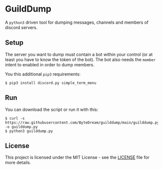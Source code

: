 # GuildDump

A `python3` driven tool for dumping messages, channels and members of discord servers.

## Setup

The server you want to dump must contain a bot within your control (or at least you have to know the token of the bot).
The bot also needs the `member` intent to enabled in order to dump members.

You this additional `pip3` requirements:
```shell
$ pip3 install discord.py simple_term_menu
```

## Run

You can download the script or run it with this:
```shell
$ curl -s https://raw.githubusercontent.com/ByteDream/guilddump/main/guilddump.py -o guilddump.py
$ python3 guilddump.py
```

## License

This project is licensed under the MIT License - see the [LICENSE](LICENSE) file for more details.

